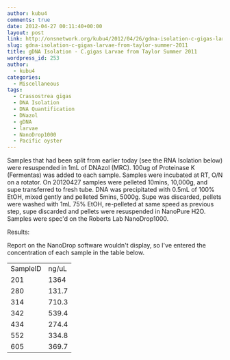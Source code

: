 ```yaml
---
author: kubu4
comments: true
date: 2012-04-27 00:11:40+00:00
layout: post
link: http://onsnetwork.org/kubu4/2012/04/26/gdna-isolation-c-gigas-larvae-from-taylor-summer-2011/
slug: gdna-isolation-c-gigas-larvae-from-taylor-summer-2011
title: gDNA Isolation - C.gigas Larvae from Taylor Summer 2011
wordpress_id: 253
author:
  - kubu4
categories:
  - Miscellaneous
tags:
  - Crassostrea gigas
  - DNA Isolation
  - DNA Quantification
  - DNazol
  - gDNA
  - larvae
  - NanoDrop1000
  - Pacific oyster
---
```


Samples that had been split from earlier today (see the RNA Isolation below) were resuspended in 1mL of DNAzol (MRC). 100ug of Proteinase K (Fermentas) was added to each sample. Samples were incubated at RT, O/N on a rotator. On 20120427 samples were pelleted 10mins, 10,000g, and supe transferred to fresh tube. DNA was precipitated with 0.5mL of 100% EtOH, mixed gently and pelleted 5mins, 5000g. Supe was discarded, pellets were washed with 1mL 75% EtOH, re-pelleted at same speed as previous step, supe discarded and pellets were resuspended in NanoPure H2O. Samples were spec'd on the Roberts Lab NanoDrop1000.

Results:

Report on the NanoDrop software wouldn't display, so I've entered the concentration of each sample in the table below.

<table class="wiki_table mceItemTable" >
<tbody >
<tr >

<td >SampleID
</td>

<td >ng/uL
</td>
</tr>
<tr >

<td >201
</td>

<td >1364
</td>
</tr>
<tr >

<td >280
</td>

<td >131.7
</td>
</tr>
<tr >

<td >314
</td>

<td >710.3
</td>
</tr>
<tr >

<td >342
</td>

<td >539.4
</td>
</tr>
<tr >

<td >434
</td>

<td >274.4
</td>
</tr>
<tr >

<td >552
</td>

<td >334.8
</td>
</tr>
<tr >

<td >605
</td>

<td >369.7
</td>
</tr>
</tbody>
</table>


